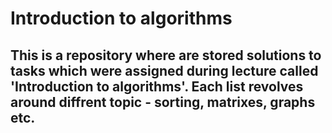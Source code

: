 # Introduction to algorithms
## This is a repository where are stored solutions to tasks which were assigned during lecture called 'Introduction to algorithms'. Each list revolves around diffrent topic - sorting, matrixes, graphs etc. 
